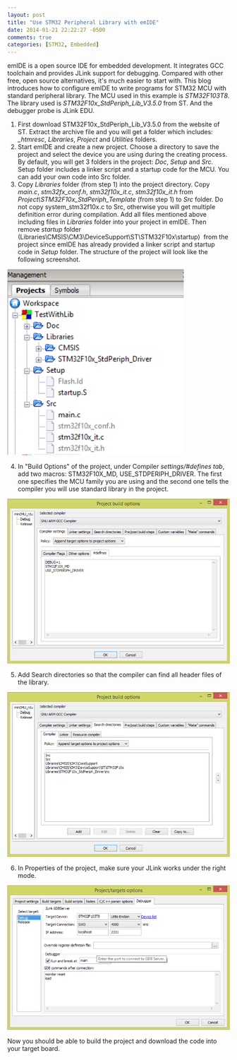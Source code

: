 ```yaml
---
layout: post
title: "Use STM32 Peripheral Library with emIDE"
date: 2014-01-21 22:22:27 -0500
comments: true
categories: [STM32, Embedded]
---
```


emIDE is a open source IDE for embedded development. It integrates GCC toolchain and provides JLink support for debugging. Compared with other free, open source alternatives, it's much easier to start with. This blog introduces how to configure emIDE to write programs for STM32 MCU with standard peripheral library. The MCU used in this example is *STM32F103T8*. The library used is *STM32F10x\_StdPeriph\_Lib\_V3.5.0* from ST. And the debugger probe is JLink EDU.

<!-- more -->

1. First download STM32F10x\_StdPeriph\_Lib\_V3.5.0 from the website of ST. Extract the archive file and you will get a folder which includes: *\_htmresc*, *Libraries*, *Project* and *Utilities* folders. 
2. Start emIDE and create a new project. Choose a directory to save the project and select the device you are using during the creating process. By default, you will get 3 folders in the project: *Doc*, *Setup* and *Src*. Setup folder includes a linker script and a startup code for the MCU. You can add your own code into Src folder.
3. Copy *Libraries* folder (from step 1) into the project directory. Copy *main.c*, *stm32fx\_conf.h*, *stm32f10x\_it.c*, *stm32f10x\_it.h* from *Project\STM32F10x\_StdPeriph\_Template* (from step 1) to *Src* folder. Do not copy system\_stm32f10x.c to Src, otherwise you will get multiple definition error during compilation. Add all files mentioned above including files in *Libraries* folder into your project in emIDE. Then remove *startup* folder (Libraries\CMSIS\CM3\DeviceSupport\ST\STM32F10x\startup)  from the project since emIDE has already provided a linker script and startup code in *Setup* folder. The structure of the project will look like the following screenshot.

<img src="/img/posts/emide_1.png" width="400" />

4. In "Build Options" of the project, under Compiler *settings/#defines tab*, add two macros: STM32F10X\_MD, USE\_STDPERIPH\_DRIVER. The first one specifies the MCU family you are using and the second one tells the compiler you will use standard library in the project.

<img src="/img/posts/emide_2.png" width="600" />

5. Add Search directories so that the compiler can find all header files of the library.

<img src="/img/posts/emide_3.png" width="600" />

6. In Properties of the project, make sure your JLink works under the right mode.

<img src="/img/posts/emide_4.png" width="600" />


Now you should be able to build the project and download the code into your target board.



